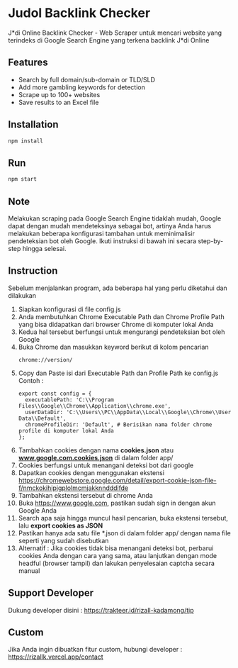 # Judol Backlink Checker
J\*di Online Backlink Checker - Web Scraper untuk mencari website yang terindeks di Google Search Engine yang terkena backlink J\*di Online

## Features
- Search by full domain/sub-domain or TLD/SLD
- Add more gambling keywords for detection
- Scrape up to 100+ websites
- Save results to an Excel file

## Installation 
```bash npm2yarn
npm install
```

## Run
```bash npm2yarn
npm start
```

## Note
Melakukan scraping pada Google Search Engine tidaklah mudah, Google dapat dengan mudah mendeteksinya sebagai bot, artinya Anda harus melakukan beberapa konfigurasi tambahan untuk meminimalisir pendeteksian bot oleh Google. </b>
Ikuti instruksi di bawah ini secara step-by-step hingga selesai.

## Instruction
Sebelum menjalankan program, ada beberapa hal yang perlu diketahui dan dilakukan
1. Siapkan konfigurasi di file config.js
2. Anda membutuhkan Chrome Executable Path dan Chrome Profile Path yang bisa didapatkan dari browser Chrome di komputer lokal Anda
3. Kedua hal tersebut berfungsi untuk mengurangi pendeteksian bot oleh Google
4. Buka Chrome dan masukkan keyword berikut di kolom pencarian
   ```
   chrome://version/
   ```
5. Copy dan Paste isi dari Executable Path dan Profile Path ke config.js </br>
   Contoh :
   ```
   export const config = {
     executablePath: 'C:\\Program Files\\Google\\Chrome\\Application\\chrome.exe',
     userDataDir: 'C:\\Users\\PC\\AppData\\Local\\Google\\Chrome\\User Data\\Default', 
     chromeProfileDir: 'Default', # Berisikan nama folder chrome profile di komputer lokal Anda
   };
7. Tambahkan cookies dengan nama <b>cookies.json</b> atau <b>www.google.com.cookies.json</b> di dalam folder app/
8. Cookies berfungsi untuk menangani deteksi bot dari google
9. Dapatkan cookies dengan menggunakan ekstensi https://chromewebstore.google.com/detail/export-cookie-json-file-f/nmckokihipjgplolmcmjakknndddifde
10. Tambahkan ekstensi tersebut di chrome Anda
11. Buka https://www.google.com, pastikan sudah sign in dengan akun Google Anda
12. Search apa saja hingga muncul hasil pencarian, buka ekstensi tersebut, lalu <b>export cookies as JSON</b>
13. Pastikan hanya ada satu file *.json di dalam folder app/ dengan nama file seperti yang sudah disebutkan
14. Alternatif : Jika cookies tidak bisa menangani deteksi bot, perbarui cookies Anda dengan cara yang sama, atau lanjutkan dengan mode headful (browser tampil) dan lakukan penyelesaian captcha secara manual
    
## Support Developer
Dukung developer disini : https://trakteer.id/rizall-kadamong/tip

## Custom
Jika Anda ingin dibuatkan fitur custom, hubungi developer : https://rizallk.vercel.app/contact
